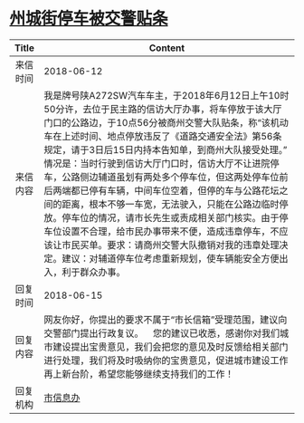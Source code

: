# <a href="http://www.shangluo.gov.cn/zmhd/ldxxxx.jsp?urltype=leadermail.LeaderMailContentUrl&wbtreeid=1112&leadermailid=4761">州城街停车被交警贴条</a>
| Title |                                                                                                                                                                                      Content                                                                                                                                                                                      |
|:-----:|-----------------------------------------------------------------------------------------------------------------------------------------------------------------------------------------------------------------------------------------------------------------------------------------------------------------------------------------------------------------------------------|
| 来信时间  | 2018-06-12                                                                                                                                                                                                                                                                                                                                                                        |
| 来信内容  | 我是牌号陕A272SW汽车车主，于2018年6月12日上午10时50分许，去位于民主路的信访大厅办事，将车停放于该大厅门口的公路边，于10点56分被商州交警大队贴条，称“该机动车在上述时间、地点停放违反了《道路交通安全法》第56条规定，请于3日后15日内持本告知单，到商州大队接受处理。” 情况是：当时行驶到信访大厅门口时，信访大厅不让进院停车，公路侧边辅道虽划有两处多个停车位，但这两处停车位前后两端都已停有车辆，中间车位空着，但停的车与公路花坛之间的距离，根本不够一车宽，无法驶入，只能在公路边临时停放。停车位的情况，请市长先生或责成相关部门核实。由于停车位设置不合理，给市民办事带来不便，造成违章停车，不应该让市民买单。要求：请商州交警大队撤销对我的违章处理决定。建议：对辅道停车位考虑重新规划，使车辆能安全方便出入，利于群众办事。 |
| 回复时间  | 2018-06-15                                                                                                                                                                                                                                                                                                                                                                        |
| 回复内容  | 网友你好，你提出的要求不属于“市长信箱”受理范围，建议向交警部门提出行政复议。    您的建议已收悉，感谢你对我们城市建设提出宝贵意见，我们会把您的意见及时反馈给相关部门进行处理，我们将及时吸纳你的宝贵意见，促进城市建设工作再上新台阶，希望您能够继续支持我们的工作！                                                                                                                                                                                                                                             |
| 回复机构  | <a href="../../category/agencies/市信息办.md">市信息办</a>                                                                                                                                                                                                                                                                                                                                |